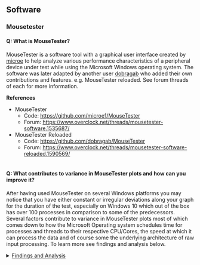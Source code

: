 ## Software
### Mousetester
#### Q: What is MouseTester?
MouseTester is a software tool with a graphical user interface created by [microe](https://github.com/microe1) to help analyze various performance characteristics of a peripheral device under test while using the Microsoft Windows operating system. The software was later adapted by another user [dobragab](https://github.com/dobragab) who added their own contributions and features. e.g. MouseTester reloaded. See forum threads of each for more information.

**References**
* MouseTester
   * Code: https://github.com/microe1/MouseTester
   * Forum: https://www.overclock.net/threads/mousetester-software.1535687/
* MouseTester Reloaded
   * Code: https://github.com/dobragab/MouseTester
   * Forum: https://www.overclock.net/threads/mousetester-software-reloaded.1590569/
</br></br>

#### Q: What contributes to variance in MouseTester plots and how can you improve it?
After having used MouseTester on several Windows platforms you may notice that you have either constant or irregular deviations along your graph for the duration of the test, especially on Windows 10 which out of the box has over 100 processes in comparison to some of the predecessors. Several factors contribute to variance in MouseTester plots most of which comes down to how the Microsoft Operating system schedules time for processes and threads to their respective CPU/Cores, the speed at which it can process the data and of course some the underlying architecture of raw input processing. To learn more see findings and analysis below.

<details><summary><ins>Findings and Analysis</ins></summary>

To begin let's first look at how a MouseTester plot looks using an slightly optimized Windows 10 LTSC 2019 (Windows 10, 1809) configuration. Each dot on the plot represents data received from the peripheral device (while in motion) and was then processed and captured by the operating system. In order to reach the desired frequency enough movement must occur to generate data to meet the defined polling rate of the device under test. This is typically done by moving the mouse in circles at a constant rate which is also important for consistent readings.

![Stable Plot](../../DOCS/IMAGES/MouseTester%20%20-%20Optimized%20System.png)
  
**Note:** The system is using an unmodified version of the built-in High Performance Power plan, all [BIOS power saving features](../../DOCS/BIOS/README.md) are turned off, the timer resolution is at the default value, USB controller & devices are **not** set to turn off to save power, the video card (NVIDIA) is using default settings and [running at the highest performance state](../../RESEARCH/WINDRIVERS/README.md#q-is-there-a-registry-setting-that-can-force-your-display-adapter-to-remain-at-its-highest-performance-state-pstate-p0), mouse is a Razer Viper Mini set to 1000hz polling rate.
</br></br>
  
**How does the data travel from the mouse through the Windows operating system?**

![Mouse Data Processing Microseconds View](../../DOCS/IMAGES/MouseTester%20-%20CPU%20Processing%20Chain%20Described.png)
  
Visual from [Microsoft's Media Experience Analyzer (MXA/XA)](../../TROUBLESHOOTING/MEDIAPLAYBACK/README.md#media-experience-analyzer) scheduler view. Y-Axis represents the process/thread priority in the scheduler and the X-Axis is time passed during processing with associated [Ready Threads](https://www.microsoftpressstore.com/articles/article.aspx?p=2233328&seqNum=7#) (lines linked between threads)

**Summary**
1. An interrupt is generated for the device (Interrupt Service Routine aka ISR) (green square, upper left corner)
2. The work (data processing) is then deferred for processing (Deferred Procedure Call aka DPC) by the driver (USB XHCI [KMDF driver](https://docs.microsoft.com/en-us/windows-hardware/drivers/wdf/kernel-mode-driver-framework-architecture) WDF01000.sys)
3. DPC is processed
5. The [Client/Server Runtime Subsystem (CSRSS)](../../RESEARCH/WINSERVICES/README.md#clientserver-runtime-subsystem-csrss) processes the raw input events (keyboard/mouse)
6. CSRSS is then responsible to exchange the information with both subscribing services Windows Desktop Manager (DWM) and MouseTester.exe.
7. DWM and the MouseTester process the information on the screen such as requesting the graphics adapter to render the cursor on the screen or write the data to memory for further review.
</br></br>

**What can we learn and use from this information?**
* This ultra small sample took 134us (microseconds) from start to end to process data (upper right corner of screenshot, red square). ~120us of which were spent in CSRSS, DWM and MouseTester.exe
* Time diverted away from these threads, drivers, and processes impact their ability to provide/capture information as quickly as possible.
   * These are usually spikes/variations in plots, or consistent variations along the main distribution.
* Ensure each of these drivers, processes and threads gets as much uninterrupted time as possible. (Depends, see below and read MS references on scheduling, processes and threads)
* Reduce time taken where possible by processes, their threads and drivers in general. e.g. Code optimization, process/thread configuration, driver parameters.
</br></br>

**What I found to provide the most consistent results**
   * WDF01000.sys
      * Bind the USB XHCI Controller to a single dedicated core which is not shared or underutilized by other drivers (ISR/DPC), processes and threads. e.g. Use core 5 of 8
   * DWM and CSRSS
      * Put these on the same core (affinity), if separated you'll likely get outliers consistently at 1005 or 1010Hz but nearly stable 1000hz otherwise. They work closely together so putting them on separate cores cause the other CPU to be initiated to process the information vs remaining on the same core. e.g. Use core 8/8.
      * Increase CSRSS priority class from Normal to High to more closely align with DWMs default priority class.
   * MouseTester.exe
      * Use a dedicated core, one may work better than the other unless you have very tight control of **all threads, drivers and processes affinity**. Putting this on the same core as DWM and CSRSS created worst plots as they fought for CPU time. Changing the affinity from high to realtime may also improve your results.

**References and Tools**
* [The Microsoft Press Store by Pearson - Processes, Threads, and Jobs in the Windows Operating System](https://www.microsoftpressstore.com/articles/article.aspx?p=2233328&seqNum=7#)
* [Windows Internals 7th ed](https://www.amazon.ca/Windows-Internals-Part-architecture-management/dp/0735684189)
   * This is probably the book you want to read if you want to learn more about Windows behind the scenes.
* [Process Hacker](https://processhacker.sourceforge.io/)
   * For changing affinities/priorities of privileged processes (CSRSS etc)
* [Microsofts Interrupt_Affinity_Policy_Tool](https://docs.microsoft.com/en-us/previous-versions/windows/hardware/download/dn550976(v=vs.85)?redirectedfrom=MSDN)
   * For assisting with USB XHCI Controller affinity (WDF01000.sys driver DPC/ISR affinity), this can be achieved manually as well.
   * https://docs.microsoft.com/en-us/windows-hardware/drivers/kernel/interrupt-affinity-and-priority

</details></br>
